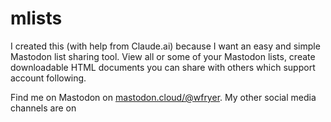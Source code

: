 # mlists
I created this (with help from Claude.ai) because I want an easy and simple Mastodon list sharing tool. View all or some of your Mastodon lists, create downloadable HTML documents you can share with others which support account following.

Find me on Mastodon on [mastodon.cloud/@wfryer](url). My other social media channels are on [](https://wesfryer.com/after)
